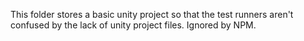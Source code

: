 This folder stores a basic unity project so that the test runners aren't confused by the lack of unity project files. Ignored by NPM.